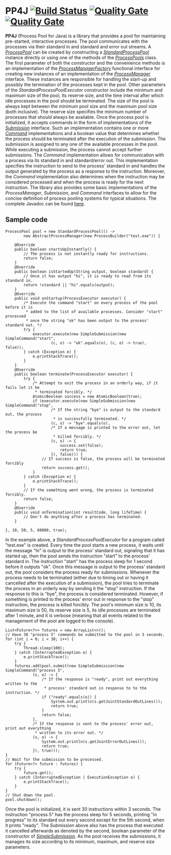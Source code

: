 # PP4J [![Build Status](https://travis-ci.org/ViktorC/PP4J.svg?branch=master)](https://travis-ci.org/ViktorC/PP4J) [![Quality Gate](https://sonarqube.com/api/badges/gate?key=net.viktorc:pp4j)](https://sonarqube.com/dashboard/index/net.viktorc:pp4j) [![Quality Gate](https://sonarqube.com/api/badges/measure?key=net.viktorc:pp4j&metric=coverage)](https://sonarqube.com/dashboard/index/net.viktorc:pp4j)
__PP4J__ (Process Pool for Java) is a library that provides a pool for maintaining pre-started, interactive processes. The pool communicates with the processes via their standard in and standard and error out streams. A [*ProcessPool*](https://viktorc.github.io/PP4J/net/viktorc/pp4j/ProcessPool) can be created by constructing a [*StandardProcessPool*](https://viktorc.github.io/PP4J/net/viktorc/pp4j/StandardProcessPool) instance directly or using one of the methods of the [*ProcessPools*](https://viktorc.github.io/PP4J/net/viktorc/pp4j/ProcessPools) class. The first parameter of both the constructor and the convenience methods is an implementation of the [*ProcessManagerFactory*](https://viktorc.github.io/PP4J/net/viktorc/pp4j/ProcessManagerFactory) functional interface for creating new instances of an implementation of the [*ProcessManager*](https://viktorc.github.io/PP4J/net/viktorc/pp4j/ProcessManager) interface. These instances are responsible for handling the start-up and possibly the termination of the processes kept in the pool. Other parameters of the *StandardProcessPoolExecutor* constructor include the minimum and maximum size of the pool, its reserve size, and the time interval after which idle processes in the pool should be terminated. The size of the pool is always kept between the minimum pool size and the maximum pool size (both inclusive). The reserve size specifies the minimum number of processes that should always be available. Once the process pool is initialized, it accepts commands in the form of implementations of the [*Submission*](https://viktorc.github.io/PP4J/net/viktorc/pp4j/Submission) interface. Such an implementation contains one or more [*Command*](https://viktorc.github.io/PP4J/net/viktorc/pp4j/Command) implementations and a boolean value that determines whether the process should be terminated after the execution of the submission. The submission is assigned to any one of the available processes in the pool. While executing a submission, the process cannot accept further submissions. The *Command* implementation allows for communication with a process via its standard in and standard/error out. This implementation specifies the instruction to send to the process' standard in and handles the output generated by the process as a response to the instruction. Moreover, the *Command* implementation also determines when the instruction may be considered processed and when the process is ready for the next instruction. The library also provides some basic implementations of the *ProcessManager*, *Submission*, and *Command* interfaces to allow for the concise definition of process pooling systems for typical situations. The complete Javadoc can be found [here](http://viktorc.github.io/PP4J/).
## Sample code

	ProcessPool pool = new StandardProcessPool(() ->
			new AbstractProcessManager(new ProcessBuilder("test.exe")) {
		
		@Override
		public boolean startsUpInstantly() {
			// The process is not instantly ready for instructions.
			return false;
		}
		@Override
		public boolean isStartedUp(String output, boolean standard) {
			// Once it has output "hi", it is ready to read from its standard in.
			return !standard || "hi".equals(output);
		}
		@Override
		public void onStartup(ProcessExecutor executor) {
			/* Execute the command "start" on every process of the pool before it is 
			 * added to the list of available processes. Consider "start" processed 
			 * once the string "ok" has been output to the process' standard out. */
			try {
				executor.execute(new SimpleSubmission(new SimpleCommand("start",
						(c, o) -> "ok".equals(o), (c, o) -> true), false));
			} catch (Exception e) {
				e.printStackTrace();
			}
		}
		@Override
		public boolean terminate(ProcessExecutor executor) {
			try {
				/* Attempt to exit the process in an orderly way, if it fails let it be 
				 * terminated forcibly. */
				AtomicBoolean success = new AtomicBoolean(true);
				if (executor.execute(new SimpleSubmission(new SimpleCommand("stop",
						/* If the string "bye" is output to the standard out, the process
						 * is successfully terminated. */
						(c, o) -> "bye".equals(o),
						/* If a message is printed to the error out, let the process be 
						 * killed forcibly. */
						(c, o) -> {
							success.set(false);
							return true;
						}), false))) {
					// If success is false, the process will be terminated forcibly
					return success.get();
				}
			} catch (Exception e) {
				e.printStackTrace();
			}
			// If the something went wrong, the process is terminated forcibly.
			return false;
		}
		@Override
		public void onTermination(int resultCode, long lifeTime) {
			// Don't do anything after a process has terminated.
		}
		
	}, 10, 50, 5, 60000, true);

In the example above, a *StandardProcessPoolExecutor* for a program called "test.exe" is created. Every time the pool starts a new process, it waits until the message "hi" is output to the process' standard out, signaling that it has started up, then the pool sends the instruction "start" to the process' standard in. The instruction "start" has the process sleep for 1 second before it outputs "ok". Once this message is output to the process' standard out, the pool considers the process ready for submissions. Whenever the process needs to be terminated (either due to timing out or having it cancelled after the execution of a submission), the pool tries to terminate the process in an orderly way by sending it the "stop" instruction. If the response to this is "bye", the process is considered terminated. However, if something is printed to the process' error out in response to the "stop" instruction, the process is killed forcibly. The pool's minimum size is 10, its maximum size is 50, its reserve size is 5, its idle processes are terminated after 1 minute, and it is verbose (meaning that all events related to the management of the pool are logged to the console).

	List<Future<?>> futures = new ArrayList<>();
	// Have 30 "process 5" commands be submitted to the pool in 3 seconds.
	for (int i = 0; i < 30; i++) {
		try {
			Thread.sleep(100);
		} catch (InterruptedException e) {
			e.printStackTrace();
		}
		futures.add(pool.submit(new SimpleSubmission(new SimpleCommand("process 5",
				(s, o) -> {
					/* If the response is "ready", print out everything written to the 
					 * process' standard out in response to to the instruction. */
					if ("ready".equals(o)) {
						System.out.println(s.getJointStandardOutLines());
						return true;
					}
					return false;
				},
				/* If the response is sent to the process' error out, print out everything 
				 * written to its error out. */
				(s, o) -> {
					System.out.println(s.getJointErrorOutLines());
					return true;
				}), true)));
	}
	// Wait for the submission to be processed.
	for (Future<?> future : futures) {
		try {
			future.get();
		} catch (InterruptedException | ExecutionException e) {
			e.printStackTrace();
		}
	}
	// Shut down the pool.
	pool.shutdown();

Once the pool is initialized, it is sent 30 instructions within 3 seconds. The instruction "process 5" has the process sleep for 5 seconds, printing "in progress" to its standard out every second except for the 5th second, when it prints "ready". The *Submission* above also has the process that executed it cancelled afterwards as denoted by the second, boolean parameter of the constructor of [*SimpleSubmission*](https://viktorc.github.io/PP4J/net/viktorc/pp4j/SimpleSubmission). As the pool receives the submissions, it manages its size according to its minimum, maximum, and reserve size parameters.
